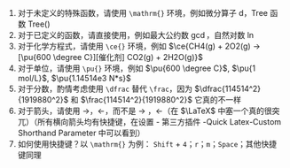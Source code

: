 1. 对于未定义的特殊函数，请使用 `\mathrm{}` 环境，例如微分算子 $\mathrm{d}$，Tree 函数 $\mathrm{Tree()}$
2. 对于已定义的函数，请直接使用，例如最大公约数 $\gcd$，自然对数 $\ln$
4. 对于化学方程式，请使用 `\ce{}` 环境，例如 $\ce{CH4(g) + 2O2(g) ->[\pu{600 \degree C}][催化剂] CO2(g) + 2H2O(g)}$
5. 对于单位，请使用 `\pu{}` 环境，例如 $\pu{600 \degree C}$, $\pu{1 mol/L}$, $\pu{1.14514e3 N*s}$
6. 对于分数，酌情考虑使用 `\dfrac` 替代 `\frac`，因为 $\dfrac{114514^2}{1919880^2}$ 和 $\frac{114514^2}{1919880^2}$ 它真的不一样
7. 对于箭头，请使用 $\rightarrow$，$\leftarrow$，而不是 $→$ ，$←$（在 $\LaTeX$ 中塞一个真的很突兀）（所有横向箭头均有快捷键，在设置 - 第三方插件 -Quick Latex-Custom Shorthand Parameter 中可以看到）
8. 如何使用快捷键？以 `\mathrm{}` 为例： `Shift` + `4`；`r`；`m`；`Space`；其他快捷键同理